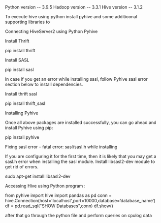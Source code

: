 Python version -- 3.9.5 Hadoop version -- 3.3.1 Hive version -- 3.1.2

To execute hive using python install pyhive and some additioonal supporting libraries to

Connecting HiveServer2 using Python Pyhive

Install Thrift

pip install thrift

Install SASL

pip install sasl

In case if you get an error while installing sasl, follow Pyhive sasl error section below to install dependencies.

Install thrift sasl

pip install thrift_sasl

Installing Pyhive

Once all above packages are installed successfully, you can go ahead and install Pyhive using pip:

pip install pyhive

Fixing sasl error – fatal error: sasl/sasl.h while installing

If you are configuring it for the first time, then it is likely that you may get a sasl.h error when installing the sasl module. Install libsasl2-dev module to get rid of errors.

sudo apt-get install libsasl2-dev

Accessing Hive using Python program :

from pyhive import hive 
import pandas as pd 
conn = hive.Connection(host='localhost',port=10000,database=’database_name’) 
df = pd.read_sql("SHOW Databases",conn) df.show()

after that go through the python file and perform queries on cpulog data
